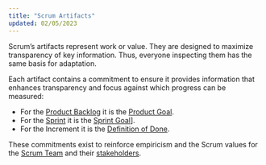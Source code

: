 ```yaml
---
title: "Scrum Artifacts"
updated: 02/05/2023
---
```


Scrum’s artifacts represent work or value. They are designed to maximize transparency of key information. Thus, everyone inspecting them has the same basis for adaptation.

Each artifact contains a commitment to ensure it provides information that enhances transparency and focus against which progress can be measured:

- For the [Product Backlog](/guides/scrum/artifacts/pbl) it is the [Product Goal](/guides/scrum/artifacts/pbl#commitment-product-goal).
- For the [Sprint](/guides/scrum/artifacts/sbl) it is the [Sprint Goal](/guides/scrum/artifacts/sbl#commitment-sprint-goal)].
- For the Increment it is the [Definition of Done](/guides/scrum/artifacts/increment).

These commitments exist to reinforce empiricism and the Scrum values for the [Scrum Team](/guides/scrum/team/) and their [stakeholders](/guides/scrum/stakeholders).
